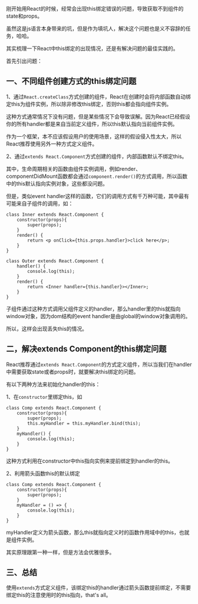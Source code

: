 刚开始用React的时候，经常会出现this绑定错误的问题，导致获取不到组件的state和props。

虽然这是js语言本身带来的坑，但是作为填坑人，解决这个问题也是义不容辞的任务，哈哈。

其实梳理一下React中this绑定的出现情况，还是有解决问题的最佳实践的。

首先引出问题：

## 一、不同组件创建方式的this绑定问题

1、通过`React.createClass`方式创建的组件，React在创建时会将内部函数自动绑定this为组件实例，所以除非修改this绑定，否则this都会指向组件实例。

这种方式通常情况下没有问题，但是某些情况下会导致误解。因为React已经假设你的所有handler都是来自当前定义组件，所以this默认指向当前组件实例。

作为一个框架，本不应该假设用户的使用场景，这样的假设侵入性太大，所以React推荐使用另外一种方式定义组件。

2、通过`extends React.Component`方式创建的组件，内部函数默认不绑定this。

其中，生命周期相关的函数由组件实例调用，例如render、componentDidMount函数都会通过`component.render()`的方式调用，所以函数中的this默认指向实例对象，这些都没问题。

但是，类似event handler这样的函数，它们的调用方式有千万种可能，其中最有可能来自子组件的调用，如：

    class Inner extends React.Component {
        constructor(props){
            super(props);
        }
        render() {
            return <p onClick={this.props.handler}>click here</p>;
        }
    }

    class Outer extends React.Component {
        handler() {
            console.log(this);
        }
        render() {
            return <Inner handler={this.handler}></Inner>;
        }
    }

子组件通过这种方式调用父组件定义的handler，那么handler里的this就指向window对象，因为dom结构的event handler是由global的window对象调用的。

所以，这样会出现丢失this的情况。

## 二，解决extends Component的this绑定问题

React推荐通过`extends React.Component`的方式定义组件，所以当我们在handler中需要获取state或者props时，就要解决this绑定的问题。

有以下两种方法来初始化handler的this：

1、在`constructor`里绑定this，如

    class Comp extends React.Component {
        constructor(props){
            super(props);
            this.myHandler = this.myHandler.bind(this);
        }
        myHandler() {
            console.log(this);
        }
    }

这种方式利用在constructor中this指向实例来提前绑定到handler的this。

2、利用箭头函数this的默认绑定

    class Comp extends React.Component {
        constructor(props){
            super(props);
        }
        myHandler = () => {
            console.log(this);
        }
    }

myHandler定义为箭头函数，那么this就指向定义时的函数作用域中的this，也就是组件实例。

其实原理跟第一种一样，但是方法会优雅很多。

## 三、总结

使用`extends`方式定义组件，该绑定this的handler通过箭头函数提前绑定，不需要绑定this的注意使用时的this指向，that's all。